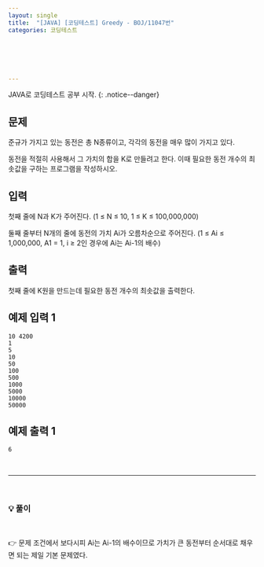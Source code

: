 ```yaml
---
layout: single
title:  "[JAVA] [코딩테스트] Greedy - BOJ/11047번"
categories: 코딩테스트






---
```


JAVA로 코딩테스트 공부 시작.
{: .notice--danger}

## 문제

준규가 가지고 있는 동전은 총 N종류이고, 각각의 동전을 매우 많이 가지고 있다.

동전을 적절히 사용해서 그 가치의 합을 K로 만들려고 한다. 이때 필요한 동전 개수의 최솟값을 구하는 프로그램을 작성하시오.

## 입력

첫째 줄에 N과 K가 주어진다. (1 ≤ N ≤ 10, 1 ≤ K ≤ 100,000,000)

둘째 줄부터 N개의 줄에 동전의 가치 Ai가 오름차순으로 주어진다. (1 ≤ Ai ≤ 1,000,000, A1 = 1, i ≥ 2인 경우에 Ai는 Ai-1의 배수)

## 출력

첫째 줄에 K원을 만드는데 필요한 동전 개수의 최솟값을 출력한다.

## 예제 입력 1

```
10 4200
1
5
10
50
100
500
1000
5000
10000
50000
```

## 예제 출력 1 

```
6
```



<br/>

<hr/>

<br/>

### 💡 풀이

<script src="https://gist.github.com/Hanseung2/6ca75d86e0b08e1cde99ccfdeb077aa0.js"></script>

<br/>

👉 문제 조건에서 보다시피  Ai는 Ai-1의 배수이므로 가치가 큰 동전부터 순서대로 채우면 되는 제일 기본 문제였다.

<br/>

